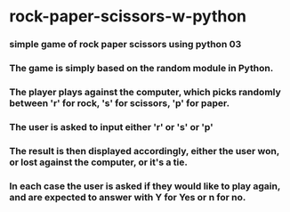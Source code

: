 # rock-paper-scissors-w-python
### simple game of rock paper scissors using python 03
### The game is simply based on the random module in Python.
### The player plays against the computer, which picks randomly between 'r' for rock, 's' for scissors, 'p' for paper.
### The user is asked to input either 'r' or 's' or 'p'
### The result is then displayed accordingly, either the user won, or lost against the computer, or it's a tie.
### In each case the user is asked if they would like to play again, and are expected to answer with Y for Yes or n for no.
